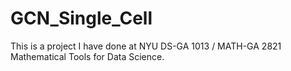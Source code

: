 # GCN_Single_Cell
This is a project I have done at NYU DS-GA 1013 / MATH-GA 2821 Mathematical Tools for Data Science. 
